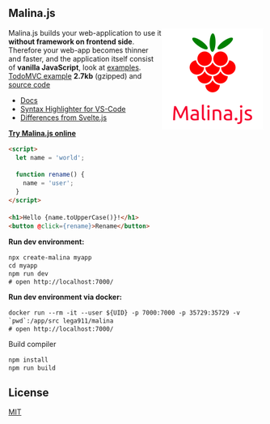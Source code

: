 
## Malina.js

<img align="right" width="200" height="200" src="malinajs2.png" />

Malina.js builds your web-application to use it **without framework on frontend side**. Therefore your web-app becomes thinner and faster, and the application itself consist of **vanilla JavaScript**, look at [examples](https://malinajs.github.io/repl/). [TodoMVC example](https://malina-todomvc.surge.sh) **2.7kb** (gzipped) and [source code](https://github.com/malinajs/todomvc)


* [Docs](https://malinajs.github.io/docs/)
* [Syntax Highlighter for VS-Code](https://marketplace.visualstudio.com/items?itemName=AlexxNB.malina-js-highlight)
* [Differences from Svelte.js](https://medium.com/@lega911/svelte-js-and-malina-js-b33c55253271)

**[Try Malina.js online](https://malinajs.github.io/repl/)**

```html
<script>
  let name = 'world';
    
  function rename() {
    name = 'user';
  }
</script>

<h1>Hello {name.toUpperCase()}!</h1>
<button @click={rename}>Rename</button>
```

**Run dev environment:**
```
npx create-malina myapp
cd myapp
npm run dev
# open http://localhost:7000/
```


**Run dev environment via docker:**
```
docker run --rm -it --user ${UID} -p 7000:7000 -p 35729:35729 -v `pwd`:/app/src lega911/malina
# open http://localhost:7000/
```


Build compiler
```
npm install
npm run build
```


## License

[MIT](LICENSE)
